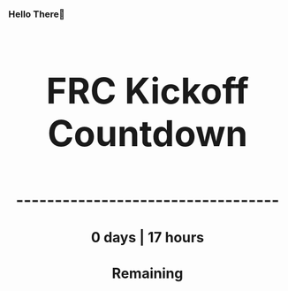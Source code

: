 ### Hello There👋

<!---START-TIMER--->
<h3 align='center' style='font-size: 64px;'>FRC Kickoff Countdown</h3>
<h3 align='center' style='font-size: 30px;'>----------------------------------</h3>
<h3 align='center' style='font-size: 25px;'>0 days | 17 hours</h3>
<h3 align='center' style='font-size: 25px;'>Remaining</h3>
<!---END-TIMER--->
